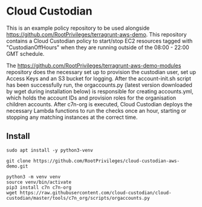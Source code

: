 # Cloud Custodian

This is an example policy repository to be used alongside https://github.com/RootPrivileges/terragrunt-aws-demo. This repository contains a Cloud Custodian policy to start/stop EC2 resources tagged with "CustodianOffHours" when they are running outside of the 08:00 - 22:00 GMT schedule.

The https://github.com/RootPrivileges/terragrunt-aws-demo-modules repository does the necessary set up to provision the custodian user, set up Access Keys and an S3 bucket for logging. After the account-init.sh script has been successfully run, the orgaccounts.py (latest version downloaded by wget during installation below) is responsible for creating accounts.yml, which holds the account IDs and provision roles for the organisation children accounts. After c7n-org is executed, Cloud Custodian deploys the necessary Lambda functions to run the checks once an hour, starting or stopping any matching instances at the correct time.

## Install

```
sudo apt install -y python3-venv

git clone https://github.com/RootPrivileges/cloud-custodian-aws-demo.git

python3 -m venv venv
source venv/bin/activate
pip3 install c7n c7n-org
wget https://raw.githubusercontent.com/cloud-custodian/cloud-custodian/master/tools/c7n_org/scripts/orgaccounts.py
```

